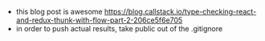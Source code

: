 + this blog post is awesome https://blog.callstack.io/type-checking-react-and-redux-thunk-with-flow-part-2-206ce5f6e705 
+ in order to push actual results, take public out of the .gitignore